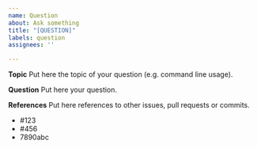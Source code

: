 ```yaml
---
name: Question
about: Ask something
title: "[QUESTION]"
labels: question
assignees: ''

---
```


**Topic**
Put here the topic of your question (e.g. command line usage).

**Question**
Put here your question.

**References**
Put here references to other issues, pull requests or commits.

- #123
- #456
- 7890abc
